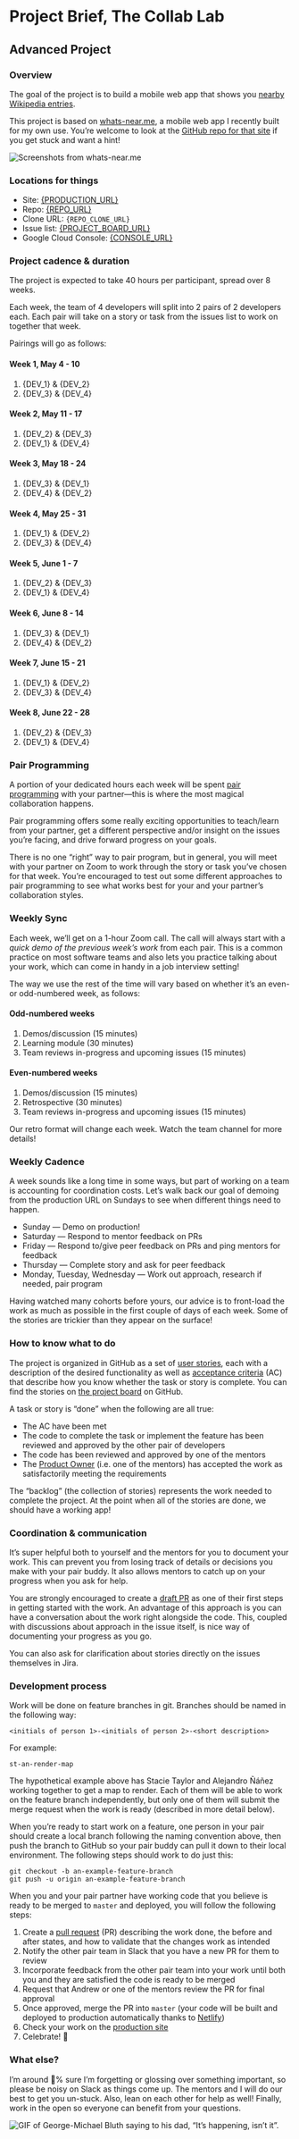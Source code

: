 # Project Brief, The Collab Lab

## Advanced Project

### Overview

The goal of the project is to build a mobile web app that shows you [nearby Wikipedia entries](https://thenextweb.com/media/2013/05/29/wikipedia-surfaces-articles-based-on-your-location-and-wants-you-to-add-photos-with-your-mobile-phone/).

This project is based on [whats-near.me](https://whats-near.me), a mobile web app I recently built for my own use. You’re welcome to look at the [GitHub repo for that site](https://github.com/segdeha/whats-near.me) if you get stuck and want a hint!

![Screenshots from whats-near.me](https://raw.githubusercontent.com/the-collab-lab/tcl-pilot-2020-05/master/screenshots.png)

### Locations for things

- Site: [{PRODUCTION_URL}]({PRODUCTION_URL})
- Repo: [{REPO_URL}]({REPO_URL})
- Clone URL: `{REPO_CLONE_URL}`
- Issue list: [{PROJECT_BOARD_URL}]({PROJECT_BOARD_URL})
- Google Cloud Console: [{CONSOLE_URL}]({CONSOLE_URL})

### Project cadence & duration

The project is expected to take 40 hours per participant, spread over 8 weeks.

Each week, the team of 4 developers will split into 2 pairs of 2 developers each. Each pair will take on a story or task from the issues list to work on together that week.

Pairings will go as follows:

#### Week 1, May 4 - 10

1. {DEV_1} & {DEV_2}
2. {DEV_3} & {DEV_4}

#### Week 2, May 11 - 17

1. {DEV_2} & {DEV_3}
2. {DEV_1} & {DEV_4}

#### Week 3, May 18 - 24

1. {DEV_3} & {DEV_1}
2. {DEV_4} & {DEV_2}

#### Week 4, May 25 - 31

1. {DEV_1} & {DEV_2}
2. {DEV_3} & {DEV_4}

#### Week 5, June 1 - 7

1. {DEV_2} & {DEV_3}
2. {DEV_1} & {DEV_4}

#### Week 6, June 8 - 14

1. {DEV_3} & {DEV_1}
2. {DEV_4} & {DEV_2}

#### Week 7, June 15 - 21

1. {DEV_1} & {DEV_2}
2. {DEV_3} & {DEV_4}

#### Week 8, June 22 - 28

1. {DEV_2} & {DEV_3}
2. {DEV_1} & {DEV_4}

### Pair Programming

A portion of your dedicated hours each week will be spent [pair programming](https://www.freecodecamp.org/news/how-remote-pair-programming-works-and-why-it-can-change-your-life-cd7b767dc60f/) with your partner—this is where the most magical collaboration happens.

Pair programming offers some really exciting opportunities to teach/learn from your partner, get a different perspective and/or insight on the issues you’re facing, and drive forward progress on your goals.

There is no one “right” way to pair program, but in general, you will meet with your partner on Zoom to work through the story or task you’ve chosen for that week. You’re encouraged to test out some different approaches to pair programming to see what works best for your and your partner’s collaboration styles.

### Weekly Sync

Each week, we’ll get on a 1-hour Zoom call. The call will always start with a _quick demo of the previous week’s work_ from each pair. This is a common practice on most software teams and also lets you practice talking about your work, which can come in handy in a job interview setting!

The way we use the rest of the time will vary based on whether it’s an even- or odd-numbered week, as follows:

#### Odd-numbered weeks

1. Demos/discussion (15 minutes)
2. Learning module (30 minutes)
3. Team reviews in-progress and upcoming issues (15 minutes)

#### Even-numbered weeks

1. Demos/discussion (15 minutes)
2. Retrospective (30 minutes)
3. Team reviews in-progress and upcoming issues (15 minutes)

Our retro format will change each week. Watch the team channel for more details!

### Weekly Cadence

A week sounds like a long time in some ways, but part of working on a team is accounting for coordination costs. Let’s walk back our goal of demoing from the production URL on Sundays to see when different things need to happen.

- Sunday — Demo on production!
- Saturday — Respond to mentor feedback on PRs
- Friday — Respond to/give peer feedback on PRs and ping mentors for feedback
- Thursday — Complete story and ask for peer feedback
- Monday, Tuesday, Wednesday — Work out approach, research if needed, pair program

Having watched many cohorts before yours, our advice is to front-load the work as much as possible in the first couple of days of each week. Some of the stories are trickier than they appear on the surface!

### How to know what to do

The project is organized in GitHub as a set of [user stories](https://www.mountaingoatsoftware.com/agile/user-stories), each with a description of the desired functionality as well as [acceptance criteria](https://www.leadingagile.com/2014/09/acceptance-criteria/) (AC) that describe how you know whether the task or story is complete. You can find the stories on [the project board]({PROJECT_BOARD_URL}) on GitHub.

A task or story is “done” when the following are all true:

- The AC have been met
- The code to complete the task or implement the feature has been reviewed and approved by the other pair of developers
- The code has been reviewed and approved by one of the mentors
- The [Product Owner](https://www.agilealliance.org/glossary/product-owner/) (i.e. one of the mentors) has accepted the work as satisfactorily meeting the requirements

The “backlog” (the collection of stories) represents the work needed to complete the project. At the point when all of the stories are done, we should have a working app!

### Coordination & communication

It’s super helpful both to yourself and the mentors for you to document your work. This can prevent you from losing track of details or decisions you make with your pair buddy. It also allows mentors to catch up on your progress when you ask for help.

You are strongly encouraged to create a [draft PR](https://help.github.com/en/github/collaborating-with-issues-and-pull-requests/about-pull-requests#draft-pull-requests) as one of their first steps in getting started with the work. An advantage of this approach is you can have a conversation about the work right alongside the code. This, coupled with discussions about approach in the issue itself, is nice way of documenting your progress as you go.

You can also ask for clarification about stories directly on the issues themselves in Jira.

### Development process

Work will be done on feature branches in git. Branches should be named in the following way:

    <initials of person 1>-<initials of person 2>-<short description>

For example:

    st-an-render-map

The hypothetical example above has Stacie Taylor and Alejandro Ñáñez working together to get a map to render. Each of them will be able to work on the feature branch independently, but only one of them will submit the merge request when the work is ready (described in more detail below).

When you’re ready to start work on a feature, one person in your pair should create a local branch following the naming convention above, then push the branch to GitHub so your pair buddy can pull it down to their local environment. The following steps should work to do just this:

    git checkout -b an-example-feature-branch
    git push -u origin an-example-feature-branch

When you and your pair partner have working code that you believe is ready to be merged to `master` and deployed, you will follow the following steps:

1. Create a [pull request](https://help.github.com/en/github/collaborating-with-issues-and-pull-requests/creating-a-pull-request) (PR) describing the work done, the before and after states, and how to validate that the changes work as intended
2. Notify the other pair team in Slack that you have a new PR for them to review
3. Incorporate feedback from the other pair team into your work until both you and they are satisfied the code is ready to be merged
4. Request that Andrew or one of the mentors review the PR for final approval
5. Once approved, merge the PR into `master` (your code will be built and deployed to production automatically thanks to [Netlify](https://www.netlify.com/))
6. Check your work on the [production site]({PRODUCTION_URL})
7. Celebrate! 🥳

### What else?

I’m around 💯% sure I’m forgetting or glossing over something important, so please be noisy on Slack as things come up. The mentors and I will do our best to get you un-stuck. Also, lean on each other for help as well! Finally, work in the open so everyone can benefit from your questions.

![GIF of George-Michael Bluth saying to his dad, “It’s happening, isn’t it”.](https://segdeha.com/assets/imgs/its-happening-isnt-it.gif)
